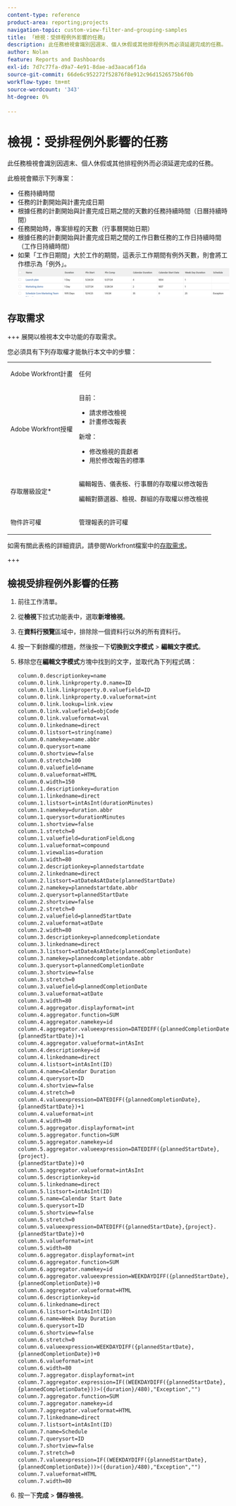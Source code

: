 ```yaml
---
content-type: reference
product-area: reporting;projects
navigation-topic: custom-view-filter-and-grouping-samples
title: 「檢視：受排程例外影響的任務」
description: 此任務檢視會識別因週末、個人休假或其他排程例外而必須延遲完成的任務。
author: Nolan
feature: Reports and Dashboards
exl-id: 7d7c77fa-d9a7-4e91-8dae-ad3aaca6f1da
source-git-commit: 66de6c952272f52876f8e912c96d1526575b6f0b
workflow-type: tm+mt
source-wordcount: '343'
ht-degree: 0%

---
```


# 檢視：受排程例外影響的任務

<!--Audited: 11/2024-->

此任務檢視會識別因週末、個人休假或其他排程例外而必須延遲完成的任務。

此檢視會顯示下列專案：

* 任務持續時間
* 任務的計劃開始與計畫完成日期
* 根據任務的計劃開始與計畫完成日期之間的天數的任務持續時間（日曆持續時間）
* 任務開始時，專案排程的天數（行事曆開始日期）
* 根據任務的計劃開始與計畫完成日期之間的工作日數任務的工作日持續時間（工作日持續時間）
* 如果「工作日期間」大於工作的期間，這表示工作期間有例外天數，則會將工作標示為「例外」。\
  ![tasks_with_calendar_exceptions.png](assets/tasks-with-calendar-exceptions-350x51.png)

## 存取需求

+++ 展開以檢視本文中功能的存取需求。

您必須具有下列存取權才能執行本文中的步驟：

<table style="table-layout:auto"> 
 <col> 
 <col> 
 <tbody> 
  <tr> 
   <td role="rowheader">Adobe Workfront計畫</td> 
   <td> <p>任何</p> </td> 
  </tr> 
  <tr> 
   <td role="rowheader">Adobe Workfront授權</td> 
   <td> <p> 目前： 
   <ul>
   <li>請求修改檢視</li> 
   <li>計畫修改報表</li>
   </ul>
     </p>
     <p> 新增： 
   <ul>
   <li>修改檢視的貢獻者</li> 
   <li>用於修改報告的標準</li>
   </ul>
     </p>
    </td> 
  </tr> 
  <tr> 
   <td role="rowheader">存取層級設定*</td> 
   <td> <p>編輯報告、儀表板、行事曆的存取權以修改報告</p> <p>編輯對篩選器、檢視、群組的存取權以修改檢視</p> </td> 
  </tr> 
  <tr> 
   <td role="rowheader">物件許可權</td> 
   <td> <p>管理報表的許可權</p> </td> 
  </tr> 
 </tbody> 
</table>

如需有關此表格的詳細資訊，請參閱Workfront檔案中的[存取需求](/help/quicksilver/administration-and-setup/add-users/access-levels-and-object-permissions/access-level-requirements-in-documentation.md)。

+++

## 檢視受排程例外影響的任務

1. 前往工作清單。
1. 從&#x200B;**檢視**&#x200B;下拉式功能表中，選取&#x200B;**新增檢視**。
1. 在&#x200B;**資料行預覽**&#x200B;區域中，排除除一個資料行以外的所有資料行。
1. 按一下剩餘欄的標題，然後按一下&#x200B;**切換到文字模式** > **編輯文字模式**。
1. 移除您在&#x200B;**編輯文字模式**&#x200B;方塊中找到的文字，並取代為下列程式碼：

   ```
   column.0.descriptionkey=name
   column.0.link.linkproperty.0.name=ID
   column.0.link.linkproperty.0.valuefield=ID
   column.0.link.linkproperty.0.valueformat=int
   column.0.link.lookup=link.view
   column.0.link.valuefield=objCode
   column.0.link.valueformat=val
   column.0.linkedname=direct
   column.0.listsort=string(name)
   column.0.namekey=name.abbr
   column.0.querysort=name
   column.0.shortview=false
   column.0.stretch=100
   column.0.valuefield=name
   column.0.valueformat=HTML
   column.0.width=150
   column.1.descriptionkey=duration
   column.1.linkedname=direct
   column.1.listsort=intAsInt(durationMinutes)
   column.1.namekey=duration.abbr
   column.1.querysort=durationMinutes
   column.1.shortview=false
   column.1.stretch=0
   column.1.valuefield=durationFieldLong
   column.1.valueformat=compound
   column.1.viewalias=duration
   column.1.width=80
   column.2.descriptionkey=plannedstartdate
   column.2.linkedname=direct
   column.2.listsort=atDateAsAtDate(plannedStartDate)
   column.2.namekey=plannedstartdate.abbr
   column.2.querysort=plannedStartDate
   column.2.shortview=false
   column.2.stretch=0
   column.2.valuefield=plannedStartDate
   column.2.valueformat=atDate
   column.2.width=80
   column.3.descriptionkey=plannedcompletiondate
   column.3.linkedname=direct
   column.3.listsort=atDateAsAtDate(plannedCompletionDate)
   column.3.namekey=plannedcompletiondate.abbr
   column.3.querysort=plannedCompletionDate
   column.3.shortview=false
   column.3.stretch=0
   column.3.valuefield=plannedCompletionDate
   column.3.valueformat=atDate
   column.3.width=80
   column.4.aggregator.displayformat=int
   column.4.aggregator.function=SUM
   column.4.aggregator.namekey=id
   column.4.aggregator.valueexpression=DATEDIFF({plannedCompletionDate},
   {plannedStartDate})+1
   column.4.aggregator.valueformat=intAsInt
   column.4.descriptionkey=id
   column.4.linkedname=direct
   column.4.listsort=intAsInt(ID)
   column.4.name=Calendar Duration
   column.4.querysort=ID
   column.4.shortview=false
   column.4.stretch=0
   column.4.valueexpression=DATEDIFF({plannedCompletionDate},{plannedStartDate})+1
   column.4.valueformat=int
   column.4.width=80
   column.5.aggregator.displayformat=int
   column.5.aggregator.function=SUM
   column.5.aggregator.namekey=id
   column.5.aggregator.valueexpression=DATEDIFF({plannedStartDate},{project}.
   {plannedStartDate})+0
   column.5.aggregator.valueformat=intAsInt
   column.5.descriptionkey=id
   column.5.linkedname=direct
   column.5.listsort=intAsInt(ID)
   column.5.name=Calendar Start Date
   column.5.querysort=ID
   column.5.shortview=false
   column.5.stretch=0
   column.5.valueexpression=DATEDIFF({plannedStartDate},{project}.{plannedStartDate})+0
   column.5.valueformat=int
   column.5.width=80
   column.6.aggregator.displayformat=int
   column.6.aggregator.function=SUM
   column.6.aggregator.namekey=id
   column.6.aggregator.valueexpression=WEEKDAYDIFF({plannedStartDate},
   {plannedCompletionDate})+0
   column.6.aggregator.valueformat=HTML
   column.6.descriptionkey=id
   column.6.linkedname=direct
   column.6.listsort=intAsInt(ID)
   column.6.name=Week Day Duration
   column.6.querysort=ID
   column.6.shortview=false
   column.6.stretch=0
   column.6.valueexpression=WEEKDAYDIFF({plannedStartDate},{plannedCompletionDate})+0
   column.6.valueformat=int
   column.6.width=80
   column.7.aggregator.displayformat=int
   column.7.aggregator.expression=IF((WEEKDAYDIFF({plannedStartDate},{plannedCompletionDate}))>({duration}/480),"Exception","")
   column.7.aggregator.function=SUM
   column.7.aggregator.namekey=id
   column.7.aggregator.valueformat=HTML
   column.7.linkedname=direct
   column.7.listsort=intAsInt(ID)
   column.7.name=Schedule
   column.7.querysort=ID
   column.7.shortview=false
   column.7.stretch=0
   column.7.valueexpression=IF((WEEKDAYDIFF({plannedStartDate},{plannedCompletionDate}))>({duration}/480),"Exception","")
   column.7.valueformat=HTML
   column.7.width=80
   ```

1. 按一下&#x200B;**完成** > **儲存檢視**。
